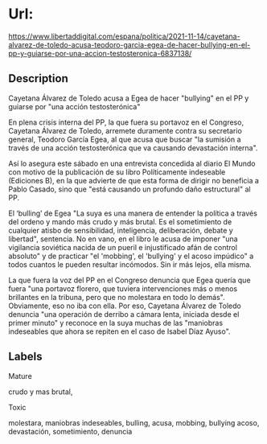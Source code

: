 # Url: 

https://www.libertaddigital.com/espana/politica/2021-11-14/cayetana-alvarez-de-toledo-acusa-teodoro-garcia-egea-de-hacer-bullying-en-el-pp-y-guiarse-por-una-accion-testosteronica-6837138/

## Description 

Cayetana Álvarez de Toledo acusa a Egea de hacer "bullying" en el PP y guiarse por "una acción testosterónica"

En plena crisis interna del PP, la que fuera su portavoz en el Congreso, Cayetana Álvarez de Toledo, arremete duramente contra su secretario general, Teodoro García Egea, al que acusa que buscar "la sumisión a través de una acción testosterónica que va causando devastación interna".

Así lo asegura este sábado en una entrevista concedida al diario El Mundo con motivo de la publicación de su libro Políticamente indeseable (Ediciones B), en la que advierte de que esta forma de dirigir no beneficia a Pablo Casado, sino que "está causando un profundo daño estructural" al PP.

El ‘bulling’ de Egea
"La suya es una manera de entender la política a través del ordeno y mando más crudo y más brutal. Es el sometimiento de cualquier atisbo de sensibilidad, inteligencia, deliberación, debate y libertad", sentencia. No en vano, en el libro le acusa de imponer "una vigilancia soviética nacida de un pueril e injustificado afán de control absoluto" y de practicar "el 'mobbing', el 'bullying' y el acoso impúdico" a todos cuantos le pueden resultar incómodos. Sin ir más lejos, ella misma.

La que fuera la voz del PP en el Congreso denuncia que Egea quería que fuera "una portavoz florero, que tuviera intervenciones más o menos brillantes en la tribuna, pero que no molestara en todo lo demás". Obviamente, eso no iba con ella. Por eso, Cayetana Álvarez de Toledo denuncia "una operación de derribo a cámara lenta, iniciada desde el primer minuto" y reconoce en la suya muchas de las "maniobras indeseables que ahora se repiten en el caso de Isabel Díaz Ayuso".

## Labels 

Mature 

crudo y mas brutal,

Toxic 

molestara, maniobras indeseables, bulling, acusa, mobbing, bullying acoso, devastación, sometimiento, denuncia